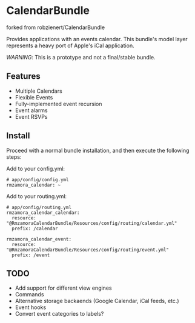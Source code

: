 CalendarBundle
==============

forked from robzienert/CalendarBundle

Provides applications with an events calendar. This bundle's model layer
represents a heavy port of Apple's iCal application.

*WARNING*: This is a prototype and not a final/stable bundle.

Features
--------

- Multiple Calendars
- Flexible Events
- Fully-implemented event recursion
- Event alarms
- Event RSVPs

Install
-------

Proceed with a normal bundle installation, and then execute the following steps:

Add to your config.yml:

    # app/config/config.yml
    rmzamora_calendar: ~

Add to your routing.yml:

    # app/config/routing.yml
    rmzamora_calendar_calendar:
      resource: "@RmzamoraCalendarBundle/Resources/config/routing/calendar.yml"
      prefix: /calendar

    rmzamora_calendar_event:
      resource: "@RmzamoraCalendarBundle/Resources/config/routing/event.yml"
      prefix: /event

TODO
----

- Add support for different view engines
- Commands
- Alternative storage backaends (Google Calendar, iCal feeds, etc.)
- Event hooks
- Convert event categories to labels?
